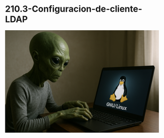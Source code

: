# 210.3-Configuracion-de-cliente-LDAP
![LPI Logo](../../../../wallpaper/et_linux.png "Buscando al viejo hombre ")
